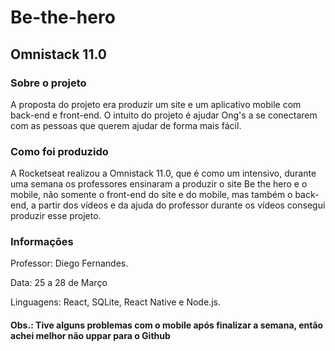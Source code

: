 # Be-the-hero
## Omnistack 11.0

### Sobre o projeto

A proposta do projeto era produzir um site e um aplicativo mobile com back-end e front-end. O intuito do projeto é ajudar Ong's a se conectarem com as pessoas que querem ajudar de forma mais fácil.

### Como foi produzido

A Rocketseat realizou a Omnistack 11.0, que é como um intensivo, durante uma semana os professores ensinaram a produzir o site Be the hero e o mobile, não somente o front-end do site e do mobile, mas também o back-end, a partir dos vídeos e da ajuda do professor durante os vídeos consegui produzir esse projeto. 

### Informações

Professor: Diego Fernandes.

Data: 25 a 28 de Março

Linguagens: React, SQLite, React Native e Node.js.


#### Obs.: Tive alguns problemas com o mobile após finalizar a semana, então achei melhor não uppar para o Github
